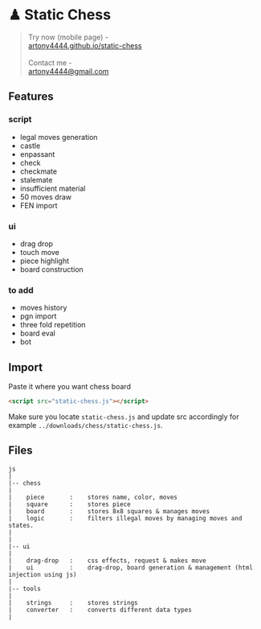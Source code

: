 # ♟ Static Chess

> Try now (mobile page) -<br> [artony4444.github.io/static-chess](https://artony4444.github.io/static-chess/) <br> <br>
Contact me -<br> [artony4444@gmail.com](mailto:artony4444@gmail.com)

##
## Features

### script
+ legal moves generation
+ castle
+ enpassant
+ check
+ checkmate
+ stalemate
+ insufficient material
+ 50 moves draw
+ FEN import

### ui
+ drag drop
+ touch move
+ piece highlight
+ board construction
  
### to add
- moves history
- pgn import
- three fold repetition
- board eval
- bot


##
## Import

Paste it where you want chess board
```html
<script src="static-chess.js"></script>
```
Make sure you locate `static-chess.js` and update src accordingly for example `../downloads/chess/static-chess.js`.


##
## Files
```
js
|
|-- chess
|
|    piece       :    stores name, color, moves
|    square      :    stores piece
|    board       :    stores 8x8 squares & manages moves
|    logic       :    filters illegal moves by managing moves and states.
|
|
|-- ui
|
|    drag-drop   :    css effects, request & makes move
|    ui          :    drag-drop, board generation & management (html injection using js)
|
|-- tools
|
|    strings     :    stores strings
|    converter   :    converts different data types
|
```


